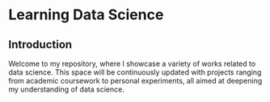 # Learning Data Science
## Introduction

Welcome to my repository, where I showcase a variety of works related to data science. This space will be continuously updated with projects ranging from academic coursework to personal experiments, all aimed at deepening my understanding of data science.
